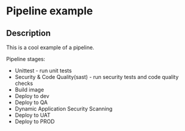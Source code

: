 # Pipeline example

## Description

This is a cool example of a pipeline.

Pipeline stages:

- Unittest - run unit tests
- Security & Code Quality(sast) - run security tests and code quality checks
- Build image
- Deploy to dev
- Deploy to QA
- Dynamic Application Security Scanning
- Deploy to UAT
- Deploy to PROD